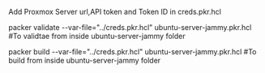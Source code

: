 Add Proxmox Server url,API token and Token ID in creds.pkr.hcl

packer validate --var-file="../creds.pkr.hcl" ubuntu-server-jammy.pkr.hcl #To validtae from inside ubuntu-server-jammy folder 

packer build --var-file="../creds.pkr.hcl" ubuntu-server-jammy.pkr.hcl #To build from inside ubuntu-server-jammy folder


